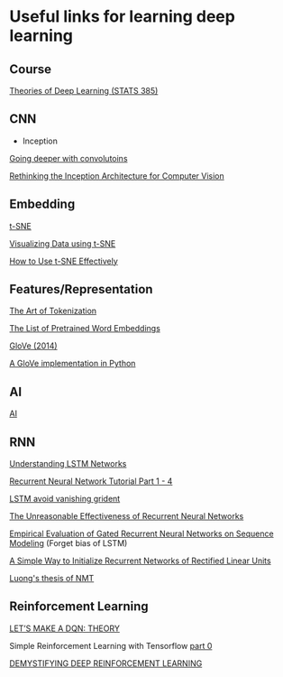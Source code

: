 # Useful links for learning deep learning

## Course
[Theories of Deep Learning (STATS 385)](https://stats385.github.io/)

## CNN
- Inception

[Going deeper with convolutoins](https://www.cs.unc.edu/~wliu/papers/GoogLeNet.pdf)

[Rethinking the Inception Architecture for Computer Vision](https://arxiv.org/abs/1512.00567)


## Embedding

[t-SNE](https://lvdmaaten.github.io/tsne/)

[Visualizing Data using t-SNE](http://www.jmlr.org/papers/volume9/vandermaaten08a/vandermaaten08a.pdf)

[How to Use t-SNE Effectively](https://distill.pub/2016/misread-tsne/)

## Features/Representation
[The Art of Tokenization](https://www.ibm.com/developerworks/community/blogs/nlp/entry/tokenization?lang=en)

[The List of Pretrained Word Embeddings](http://ahogrammer.com/2017/01/20/the-list-of-pretrained-word-embeddings/)

[GloVe (2014)](https://nlp.stanford.edu/projects/glove/)

[A GloVe implementation in Python](http://www.foldl.me/2014/glove-python/)

## AI
[AI](https://legacy.gitbook.com/book/leonardoaraujosantos/artificial-inteligence/details)



## RNN

[Understanding LSTM Networks](http://colah.github.io/posts/2015-08-Understanding-LSTMs/)

[Recurrent Neural Network Tutorial Part 1 - 4](http://www.wildml.com/2015/09/recurrent-neural-networks-tutorial-part-1-introduction-to-rnns/)

[LSTM avoid vanishing grident](https://www.quora.com/How-does-LSTM-help-prevent-the-vanishing-and-exploding-gradient-problem-in-a-recurrent-neural-network)

[The Unreasonable Effectiveness of Recurrent Neural Networks](http://karpathy.github.io/2015/05/21/rnn-effectiveness/)

[Empirical Evaluation of Gated Recurrent Neural Networks on Sequence Modeling](https://arxiv.org/pdf/1412.3555v1.pdf) (Forget bias of LSTM)

[A Simple Way to Initialize Recurrent Networks of Rectified Linear Units](https://arxiv.org/pdf/1504.00941.pdf)

[Luong's thesis of NMT](https://github.com/lmthang/thesis/blob/master/thesis.pdf)

## Reinforcement Learning

[LET’S MAKE A DQN: THEORY](https://jaromiru.com/2016/09/27/lets-make-a-dqn-theory/)

Simple Reinforcement Learning with Tensorflow [part 0](https://medium.com/emergent-future/simple-reinforcement-learning-with-tensorflow-part-0-q-learning-with-tables-and-neural-networks-d195264329d0)

[DEMYSTIFYING DEEP REINFORCEMENT LEARNING](http://neuro.cs.ut.ee/demystifying-deep-reinforcement-learning/)
